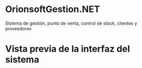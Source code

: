 # OrionsoftGestion.NET
Sistema de gestión, punto de venta, control de stock, clientes y proveedores

# Vista previa de la interfaz del sistema
